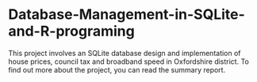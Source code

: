 # Database-Management-in-SQLite-and-R-programing
This project involves an SQLite database design and implementation of house prices, council tax and broadband speed in Oxfordshire district.
To find out more about the project, you can read the summary report.

